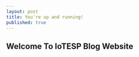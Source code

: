 ```yaml
---
layout: post
title: You're up and running!
published: true
---
```


## Welcome To IoTESP Blog Website
